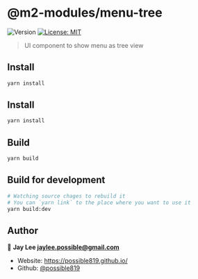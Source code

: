 <h1>@m2-modules/menu-tree</h1>
<p>
  <img alt="Version" src="https://img.shields.io/badge/version-0.0.1-blue.svg?cacheSeconds=2592000" />
  <a href="#" target="_blank">
    <img alt="License: MIT" src="https://img.shields.io/badge/License-MIT-yellow.svg" />
  </a>
</p>

> UI component to show menu as tree view

## Install

```sh
yarn install
```

## Install

```sh
yarn install
```

## Build

```sh
yarn build
```

## Build for development

```sh
# Watching source chages to rebuild it
# You can `yarn link` to the place where you want to use it
yarn build:dev
```

## Author

👤 **Jay Lee <jaylee.possible@gmail.com>**

- Website: https://possible819.github.io/
- Github: [@possible819](https://github.com/possible819)

